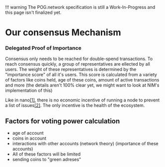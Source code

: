 !!! warning
    The POG.network specification is still a Work-In-Progress and this page isn't finalized yet.

# Our consensus Mechanism

### Delegated Proof of Importance

Consensus only needs to be reached for double-spend transactions.
To reach consensus quickly, a group of representatives are ellected by all users.
The weight of these representatives is determined by the "importance score" of all it's users. 
This score is calculated from a variety of factors like coins held, age of these coins, amount of active transactions and more (the details aren't 100% clear yet, we might want to look at NIM's implementation of this)

Like in nano[[1]](https://docs.nano.org/protocol-design/orv-consensus/), there is no economic incentive of running a node to prevent a list of issues[[2]](https://medium.com/@clemahieu/emergent-centralization-due-to-economies-of-scale-83cc85a7cbef). The only incentive is the health of the ecosystem. 

## Factors for voting power calculation
* age of account
* coins in account
* interactions with other accounts (network theory) (importance of these accounts)
* All of these factors will be limited
* sending coins to "green adreses"